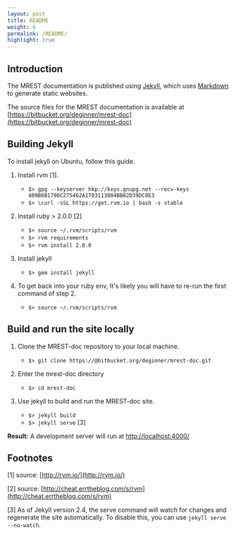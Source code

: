 ```yaml
---
layout: post
title: README
weight: 6
permalink: /README/
highlight: true
---
```


## Introduction

The MREST documentation is published using [Jekyll](http://jekyllrb.com), which uses [Markdown](http://daringfireball.net/projects/markdown) to generate static websites.

The source files for the MREST documentation is available at [https://bitbucket.org/deginner/mrest-doc](https://bitbucket.org/deginner/mrest-doc)

## Building Jekyll

To install jekyll on Ubuntu, follow this guide.

1. Install rvm [1].

   * `$> gpg --keyserver hkp://keys.gnupg.net --recv-keys 409B6B1796C275462A1703113804BB82D39DC0E3`
   * `$> \curl -sSL https://get.rvm.io | bash -s stable`

2. Install ruby > 2.0.0 [2]

   * `$> source ~/.rvm/scripts/rvm`
   * `$> rvm requirements`
   * `$> rvm install 2.0.0`

3. Install jekyll

   * `$> gem install jekyll`

4. To get back into your ruby env, It's likely you will have to re-run the first command of step 2.

   * `$> source ~/.rvm/scripts/rvm`

## Build and run the site locally

1. Clone the MREST-doc repository to your local machine.

   * `$> git clone https://@bitbucket.org/deginner/mrest-doc.git`

2. Enter the mrest-doc directory

   * `$> cd mrest-doc`

3. Use jekyll to build and run the MREST-doc site.

   * `$> jekyll build`
   * `$> jekyll serve` [3]

**Result:**  A development server will run at [http://localhost:4000/](http://localhost:4000/)



## Footnotes

[1]  source: [http://rvm.io/](http://rvm.io/)

[2]  source: [http://cheat.errtheblog.com/s/rvm](http://cheat.errtheblog.com/s/rvm)

[3]  As of Jekyll version 2.4, the serve command will watch for changes and regenerate the site automatically. To disable this, you can use `jekyll serve --no-watch`. 